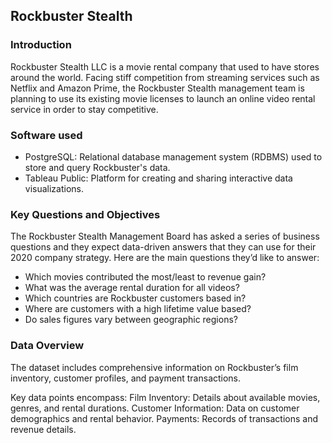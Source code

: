 ## Rockbuster Stealth 

### Introduction
Rockbuster Stealth LLC is a movie rental company that used to have stores around the
world. Facing stiff competition from streaming services such as Netflix and Amazon Prime,
the Rockbuster Stealth management team is planning to use its existing movie licenses to
launch an online video rental service in order to stay competitive.

### Software used
- PostgreSQL: Relational database management system (RDBMS) used to store and query Rockbuster's data.
- Tableau Public: Platform for creating and sharing interactive data visualizations.

### Key Questions and Objectives
The Rockbuster Stealth Management Board has asked a series of business questions and
they expect data-driven answers that they can use for their 2020 company strategy. Here are
the main questions they’d like to answer:
- Which movies contributed the most/least to revenue gain?
- What was the average rental duration for all videos?
- Which countries are Rockbuster customers based in?
- Where are customers with a high lifetime value based?
- Do sales figures vary between geographic regions?

### Data Overview
The dataset includes comprehensive information on Rockbuster’s film inventory, customer profiles, and payment transactions.

Key data points encompass:
Film Inventory: Details about available movies, genres, and rental durations.
Customer Information: Data on customer demographics and rental behavior.
Payments: Records of transactions and revenue details.


